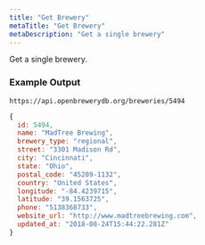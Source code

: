 ```yaml
---
title: "Get Brewery"
metaTitle: "Get Brewery"
metaDescription: "Get a single brewery"
---
```


Get a single brewery.

### Example Output

`https://api.openbrewerydb.org/breweries/5494`

```javascript
{
  id: 5494,
  name: "MadTree Brewing",
  brewery_type: "regional",
  street: "3301 Madison Rd",
  city: "Cincinnati",
  state: "Ohio",
  postal_code: "45209-1132",
  country: "United States",
  longitude: "-84.4239715",
  latitude: "39.1563725",
  phone: "5138368733",
  website_url: "http://www.madtreebrewing.com",
  updated_at: "2018-08-24T15:44:22.281Z"
}
```

